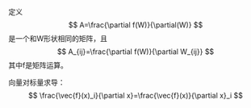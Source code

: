 定义
$$
A=\frac{\partial f(W)}{\partial(W)}
$$
是一个和W形状相同的矩阵，且
$$
A_{ij}=\frac{\partial f(W)}{\partial W_{ij}}
$$
其中f是矩阵运算。

向量对标量求导：
$$
\frac{\vec{f}(x)_i}{\partial x}=\frac{\vec{f}(x)}{\partial x}_i
$$
